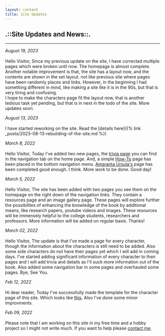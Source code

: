 ```yaml
--- 
layout: content 
title: Site Updates
---
```


## .::Site Updates and News::.  
***
_August 19, 2023_  
<br>
Hello Visitor, Since my previous update on the site, I have corrected multiple pages which were broken until now. The homepage is almost complete. Another notable improvement is that, the site has a layout now, and the contents are shown in the set layout. not like previous site where pages have been randomly places and links. However, in the beginning I had something different in mind, like making a site like it is in the 90s, but that is very tiring and confusing.  
I hope to make the characters page fit the layout now, that is another tedious task yet pending, but that is in next in the todo of the site. More updates soon. 

_August 13, 2023_  
<br>
I have started reworking on the site. Read the [details here]({% link _posts/2023-08-13-rebuilding-of-the-site.md %})

_March 8, 2022_   
<br>
Hello Visitor, Today I've added two new pages, the [trivia page](../pages/trivia/trivia/trivia.md) you can find in the navigation tab on the home page. And, a simple [How-To](howto.html) page has been placed in the bottom navigation menu. [Amaranta Ursula's](../characters/amarantaursula.html) page has been completed good enough. I think. More work to be done. Good day!

_March 5, 2022_   
<br>
Hello Visitor, The site has been added with two pages you see them on the homepage on the right down of the navigation links. They contain a resources page and an image gallery page. These pages will explore further the possibilites of enhancing the knowledge of the book by additional means, like research papers, youtube videos and images. These resources will be immensely helpful to the college students, researchers and professors. More information will be added on regular basis. Thanks!

_March 02, 2022_  
<br>
Hello Visitor, The update is that I've made a page for every character, though the information about the characters is still need to be added. Also some side characters do not have their pages yet which I will add in coming days. I've started adding significant information of every character to their pages and I will add trivia and details as I'll suck more information out of the book. Also added some navigation bar in some pages and overhauled some pages. Bye, See You.

_Feb 12, 2022_  
<br>
Hi dear reader, Today I've successfully made the template for the character page of this site. Which looks like [this](../characters/jabuendia.html). Also I've done some minor improvments.

_Feb 09, 2022_  
<br>
Please note that I am working on this site in my free time and a hobby project so I might not write much. If you want to help please [contact me](https://twisthead.github.io).